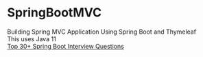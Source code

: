 # SpringBootMVC
Building Spring MVC Application Using Spring Boot and Thymeleaf\
This uses Java 11\
[Top 30+ Spring Boot Interview Questions](https://javagyansite.com/2023/07/09/spring-boot-interview-questions/)
